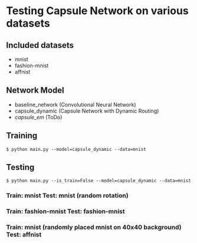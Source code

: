 # Testing Capsule Network on various datasets

## Included datasets
* mnist
* fashion-mnist
* affnist

## Network Model
* baseline_network (Convolutional Neural Network)
* capsule_dynamic (Capsule Network with Dynamic Routing)
* *capsule_em* (ToDo)

## Training
```
$ python main.py --model=capsule_dynamic --data=mnist
```

## Testing
```
$ python main.py --is_train=False --model=capsule_dynamic --data=mnist
```

### Train: mnist     Test: mnist (random rotation)

### Train: fashion-mnist     Test: fashion-mnist

### Train: mnist (randomly placed mnist on 40x40 background)     Test: affnist

